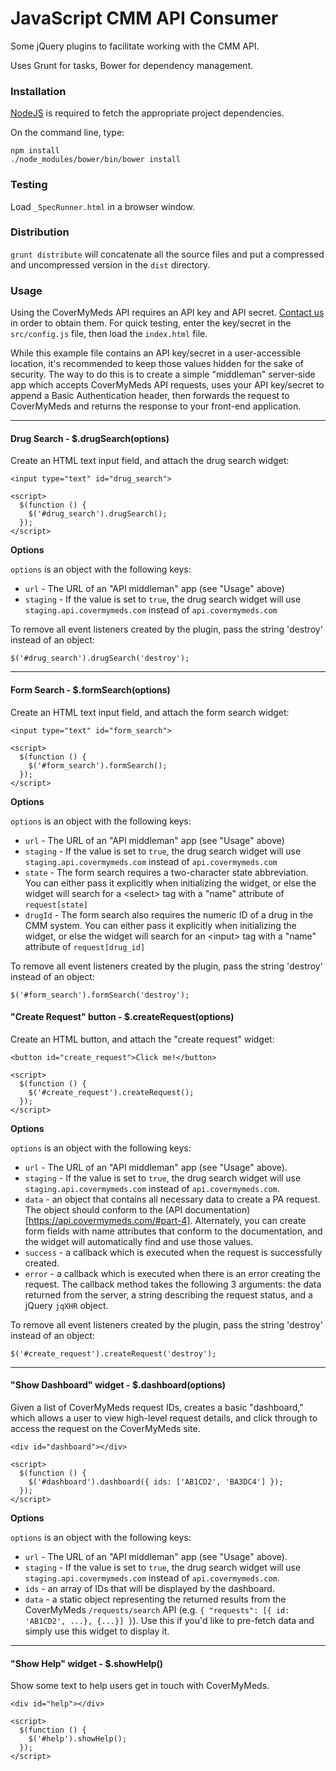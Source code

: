 JavaScript CMM API Consumer
===============

Some jQuery plugins to facilitate working with the CMM API.

Uses Grunt for tasks, Bower for dependency management.

### Installation

[NodeJS](http://nodejs.org/download/) is required to fetch the appropriate project dependencies.

On the command line, type:

```
npm install
./node_modules/bower/bin/bower install
```

### Testing

Load `_SpecRunner.html` in a browser window.

### Distribution

`grunt distribute` will concatenate all the source files and put a compressed
and uncompressed version in the `dist` directory.

### Usage

Using the CoverMyMeds API requires an API key and API secret. [Contact us](mailto:developers@covermymeds.com)
in order to obtain them. For quick testing, enter the key/secret in the `src/config.js`
file, then load the `index.html` file.

While this example file contains an API key/secret in a user-accessible location,
it's recommended to keep those values hidden for the sake of security. The
way to do this is to create a simple "middleman" server-side app which accepts CoverMyMeds API
requests, uses your API key/secret to append a Basic Authentication header, then forwards
the request to CoverMyMeds and returns the response to your front-end application.

-------------------------------

#### Drug Search - $.drugSearch(options)

Create an HTML text input field, and attach the drug search widget:

```
<input type="text" id="drug_search">

<script>
  $(function () {
    $('#drug_search').drugSearch();
  });
</script>
```

__Options__

`options` is an object with the following keys:

* `url` - The URL of an "API middleman" app (see "Usage" above)
* `staging` - If the value is set to `true`, the drug search widget will use `staging.api.covermymeds.com`
instead of `api.covermymeds.com`

To remove all event listeners created by the plugin, pass the string 'destroy'
instead of an object:

```
$('#drug_search').drugSearch('destroy');
```

-------------------------------

#### Form Search - $.formSearch(options)

Create an HTML text input field, and attach the form search widget:

```
<input type="text" id="form_search">

<script>
  $(function () {
    $('#form_search').formSearch();
  });
</script>
```

__Options__

`options` is an object with the following keys:

* `url` - The URL of an "API middleman" app (see "Usage" above)
* `staging` - If the value is set to `true`, the drug search widget will use `staging.api.covermymeds.com`
instead of `api.covermymeds.com`
* `state` - The form search requires a two-character state abbreviation. You can either
pass it explicitly when initializing the widget, or else the widget will search for a &lt;select&gt; tag
with a "name" attribute of `request[state]`
* `drugId` - The form search also requires the numeric ID of a drug in the CMM system. You can either
pass it explicitly when initializing the widget, or else the widget will search for an &lt;input&gt; tag
with a "name" attribute of `request[drug_id]`


To remove all event listeners created by the plugin, pass the string 'destroy'
instead of an object:

```
$('#form_search').formSearch('destroy');
```

#### "Create Request" button - $.createRequest(options)

Create an HTML button, and attach the "create request" widget:

```
<button id="create_request">Click me!</button>

<script>
  $(function () {
    $('#create_request').createRequest();
  });
</script>
```

__Options__

`options` is an object with the following keys:

* `url` - The URL of an "API middleman" app (see "Usage" above).
* `staging` - If the value is set to `true`, the drug search widget will use `staging.api.covermymeds.com`
instead of `api.covermymeds.com`.
* `data` - an object that contains all necessary data to create a PA request. The object
should conform to the (API documentation)[https://api.covermymeds.com/#part-4]. Alternately, you can create
form fields with name attributes that conform to the documentation, and the widget will automatically find and use
those values.
* `success` - a callback which is executed when the request is successfully created.
* `error` - a callback which is executed when there is an error creating the request. The callback method takes the
following 3 arguments: the data returned from the server, a string describing the request status, and a jQuery `jqXHR` object.

To remove all event listeners created by the plugin, pass the string 'destroy'
instead of an object:

```
$('#create_request').createRequest('destroy');
```

-------------------------------

#### "Show Dashboard" widget - $.dashboard(options)

Given a list of CoverMyMeds request IDs, creates a basic "dashboard," which allows a user to
view high-level request details, and click through to access the request on the CoverMyMeds site.

```
<div id="dashboard"></div>

<script>
  $(function () {
    $('#dashboard').dashboard({ ids: ['AB1CD2', 'BA3DC4'] });
  });
</script>
```

__Options__

`options` is an object with the following keys:

* `url` - The URL of an "API middleman" app (see "Usage" above).
* `staging` - If the value is set to `true`, the drug search widget will use `staging.api.covermymeds.com`
instead of `api.covermymeds.com`.
* `ids` - an array of IDs that will be displayed by the dashboard.
* `data` - a static object representing the returned results from the CoverMyMeds `/requests/search` API (e.g. `{ "requests": [{ id: 'AB1CD2', ...}, {...}] }`).
Use this if you'd like to pre-fetch data and simply use this widget to display it.

-------------------------------

#### "Show Help" widget - $.showHelp()

Show some text to help users get in touch with CoverMyMeds.

```
<div id="help"></div>

<script>
  $(function () {
    $('#help').showHelp();
  });
</script>
```
